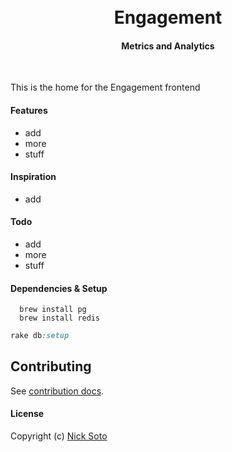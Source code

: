 <h1 align="center"><br>Engagement<br></h1>
<h4 align="center">Metrics and Analytics</h4>

<p align="center">
</p>
<br>

This is the home for the Engagement frontend

#### Features

- add
- more
- stuff

#### Inspiration

- add

#### Todo

- add
- more
- stuff

#### Dependencies & Setup

```unix
  brew install pg
  brew install redis
```

```ruby
rake db:setup
```

## Contributing
See [contribution docs](CONTRIBUTING.md).

#### License

Copyright (c) [Nick Soto](http://google.com)

